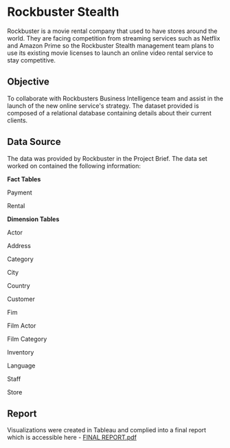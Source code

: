 # Rockbuster Stealth 
Rockbuster is a movie rental company that used to have stores around the world. They are facing competition from streaming services such as Netflix and Amazon Prime so the Rockbuster Stealth management team plans to use its existing movie licenses to launch an online video rental service to stay competitive.

## Objective

To collaborate with Rockbusters Business Intelligence team and assist in the launch of the new online service's strategy. The dataset provided is composed of a relational database containing details about their current clients.

## Data Source

The data was provided by Rockbuster in the Project Brief. The data set worked on contained the following information:

**Fact Tables**

Payment

Rental

**Dimension Tables**

Actor

Address

Category

City

Country

Customer

Fim

Film Actor

Film Category

Inventory

Language

Staff

Store


## Report

Visualizations were created in Tableau and complied into a final report which is accessible here - [FINAL REPORT.pdf](https://github.com/Brad1985/ProjectSQL/files/13433163/Task.3.10.-.FINAL.PRESENTATION.pdf)
